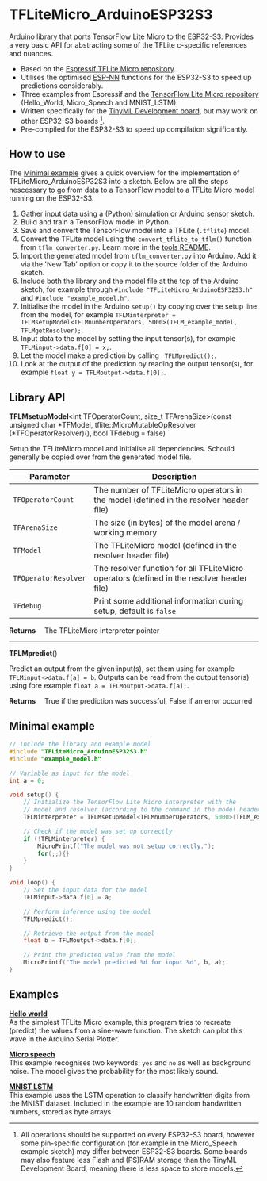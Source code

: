 # TFLiteMicro_ArduinoESP32S3

Arduino library that ports TensorFlow Lite Micro to the ESP32-S3. Provides a very basic API for abstracting some of the TFLite c-specific references and nuances.

- Based on the [Espressif TFLite Micro repository](https://github.com/espressif/esp-tflite-micro).
- Utilises the optimised [ESP-NN](https://github.com/espressif/esp-nn) functions for the ESP32-S3 to speed up predictions considerably.
- Three examples from Espressif and the [TensorFlow Lite Micro repository](https://github.com/tensorflow/tflite-micro) (Hello_World, Micro_Speech and MNIST_LSTM).
- Written specifically for the [TinyML Development board](https://github.com/j-siderius/TinyML-board-documentation), but may work on other ESP32-S3 boards [^1].
- Pre-compiled for the ESP32-S3 to speed up compilation significantly.

[^1]: All operations should be supported on every ESP32-S3 board, however some pin-specific configuration (for example in the Micro_Speech example sketch) may differ between ESP32-S3 boards. Some boards may also feature less Flash and (PS)RAM storage than the TinyML Development Board, meaning there is less space to store models.

## How to use

The [Minimal example](#minimal-example) gives a quick overview for the implementation of TFLiteMicro_ArduinoESP32S3 into a sketch. Below are all the steps nescessary to go from data to a TensorFlow model to a TFLite Micro model running on the ESP32-S3.

1. Gather input data using a (Python) simulation or Arduino sensor sketch.
2. Build and train a TensorFlow model in Python.
3. Save and convert the TensorFlow model into a TFLite (`.tflite`) model.
4. Convert the TFLite model using the `convert_tflite_to_tflm()` function from `tflm_converter.py`. Learn more in the [tools README](tools/README.md).
5. Import the generated model from `tflm_converter.py` into Arduino. Add it via the 'New Tab' option or copy it to the source folder of the Arduino sketch.
6. Include both the library and the model file at the top of the Arduino sketch, for example through `#include "TFLiteMicro_ArduinoESP32S3.h"` and `#include "example_model.h"`.
7. Initialise the model in the Arduino `setup()` by copying over the setup line from the model, for example `TFLMinterpreter = TFLMsetupModel<TFLMnumberOperators, 5000>(TFLM_example_model, TFLMgetResolver);`.
8. Input data to the model by setting the input tensor(s), for example `TFLMinput->data.f[0] = x;`.
9. Let the model make a prediction by calling ` TFLMpredict();`.
10. Look at the output of the prediction by reading the output tensor(s), for example `float y = TFLMoutput->data.f[0];`.

## Library API
**TFLMsetupModel**<int TFOperatorCount, size_t TFArenaSize>(const unsigned char *TFModel, tflite::MicroMutableOpResolver<TFOperatorCount> (*TFOperatorResolver)(), bool TFdebug = false)

Setup the TFLiteMicro model and initialise all dependencies. Schould generally be copied over from the generated model file.

| Parameter | Description |
| --- | --- |
| `TFOperatorCount` | The number of TFLiteMicro operators in the model (defined in the resolver header file) |
| `TFArenaSize` | The size (in bytes) of the model arena / working memory |
| `TFModel` | The TFLiteMicro model (defined in the resolver header file) |
| `TFOperatorResolver` | The resolver function for all TFLiteMicro operators (defined in the resolver header file) |
| `TFdebug` | Print some additional information during setup, default is `false` |


**Returns** &emsp;The TFLiteMicro interpreter pointer

<hr>

**TFLMpredict**()

Predict an output from the given input(s), set them using for example `TFLMinput->data.f[a] = b`. Outputs can be read from the output tensor(s) using fore example `float a = TFLMoutput->data.f[a];`.

**Returns** &emsp;True if the prediction was successful, False if an error occurred

## Minimal example
```cpp
// Include the library and example model
#include "TFLiteMicro_ArduinoESP32S3.h"
#include "example_model.h"

// Variable as input for the model
int a = 0;

void setup() {
    // Initialize the TensorFlow Lite Micro interpreter with the 
    // model and resolver (according to the command in the model header file)
    TFLMinterpreter = TFLMsetupModel<TFLMnumberOperators, 5000>(TFLM_example_model, TFLMgetResolver);

    // Check if the model was set up correctly
    if (!TFLMinterpreter) {
        MicroPrintf("The model was not setup correctly.");
        for(;;){}
    }
}

void loop() {
    // Set the input data for the model
    TFLMinput->data.f[0] = a;

    // Perform inference using the model
    TFLMpredict();

    // Retrieve the output from the model
    float b = TFLMoutput->data.f[0];

    // Print the predicted value from the model
    MicroPrintf("The model predicted %d for input %d", b, a);
}
```

## Examples

[**Hello world**](examples/hello_world/)
<br>As the simplest TFLite Micro example, this program tries to recreate (predict) the values from a sine-wave function. The sketch can plot this wave in the Arduino Serial Plotter.

[**Micro speech**](examples/micro_speech/)
<br>This example recognises two keywords: `yes` and `no` as well as background noise. The model gives the probability for the most likely sound.

[**MNIST LSTM**](examples/mnsit_lstm/)
<br>This example uses the LSTM operation to classify handwritten digits from the MNIST dataset. Included in the example are 10 random handwritten numbers, stored as byte arrays
